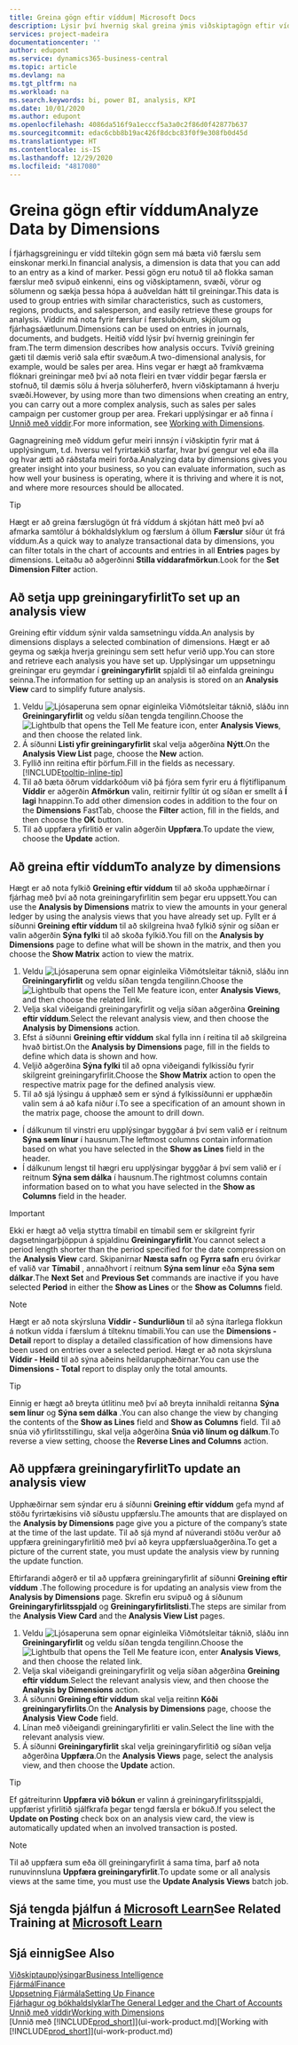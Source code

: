 ```yaml
---
title: Greina gögn eftir víddum| Microsoft Docs
description: Lýsir því hvernig skal greina ýmis viðskiptagögn eftir víddum.
services: project-madeira
documentationcenter: ''
author: edupont
ms.service: dynamics365-business-central
ms.topic: article
ms.devlang: na
ms.tgt_pltfrm: na
ms.workload: na
ms.search.keywords: bi, power BI, analysis, KPI
ms.date: 10/01/2020
ms.author: edupont
ms.openlocfilehash: 4086da516f9a1ecccf5a3a0c2f86d0f42877b637
ms.sourcegitcommit: edac6cbb8b19ac426f8dcbc83f0f9e308fb0d45d
ms.translationtype: HT
ms.contentlocale: is-IS
ms.lasthandoff: 12/29/2020
ms.locfileid: "4817080"
---
```

#  <a name="analyze-data-by-dimensions"></a><span data-ttu-id="553e4-103">Greina gögn eftir víddum</span><span class="sxs-lookup"><span data-stu-id="553e4-103">Analyze Data by Dimensions</span></span>
<span data-ttu-id="553e4-104">Í fjárhagsgreiningu er vídd tiltekin gögn sem má bæta við færslu sem einskonar merki.</span><span class="sxs-lookup"><span data-stu-id="553e4-104">In financial analysis, a dimension is data that you can add to an entry as a kind of marker.</span></span> <span data-ttu-id="553e4-105">Þessi gögn eru notuð til að flokka saman færslur með svipuð einkenni, eins og viðskiptamenn, svæði, vörur og sölumenn og sækja þessa hópa á auðveldan hátt til greiningar.</span><span class="sxs-lookup"><span data-stu-id="553e4-105">This data is used to group entries with similar characteristics, such as customers, regions, products, and salesperson, and easily retrieve these groups for analysis.</span></span> <span data-ttu-id="553e4-106">Víddir má nota fyrir færslur í færslubókum, skjölum og fjárhagsáætlunum.</span><span class="sxs-lookup"><span data-stu-id="553e4-106">Dimensions can be used on entries in journals, documents, and budgets.</span></span> <span data-ttu-id="553e4-107">Heitið vídd lýsir því hvernig greiningin fer fram.</span><span class="sxs-lookup"><span data-stu-id="553e4-107">The term dimension describes how analysis occurs.</span></span> <span data-ttu-id="553e4-108">Tvívíð greining gæti til dæmis verið sala eftir svæðum.</span><span class="sxs-lookup"><span data-stu-id="553e4-108">A two-dimensional analysis, for example, would be sales per area.</span></span> <span data-ttu-id="553e4-109">Hins vegar er hægt að framkvæma flóknari greiningar með því að nota fleiri en tvær víddir þegar færsla er stofnuð, til dæmis sölu á hverja söluherferð, hvern viðskiptamann á hverju svæði.</span><span class="sxs-lookup"><span data-stu-id="553e4-109">However, by using more than two dimensions when creating an entry, you can carry out a more complex analysis, such as sales per sales campaign per customer group per area.</span></span> <span data-ttu-id="553e4-110">Frekari upplýsingar er að finna í [Unnið með víddir](finance-dimensions.md).</span><span class="sxs-lookup"><span data-stu-id="553e4-110">For more information, see [Working with Dimensions](finance-dimensions.md).</span></span>

<span data-ttu-id="553e4-111">Gagnagreining með víddum gefur meiri innsýn í viðskiptin fyrir mat á upplýsingum, t.d. hversu vel fyrirtækið starfar, hvar því gengur vel eða illa og hvar ætti að ráðstafa meiri forða.</span><span class="sxs-lookup"><span data-stu-id="553e4-111">Analyzing data by dimensions gives you greater insight into your business, so you can evaluate information, such as how well your business is operating, where it is thriving and where it is not, and where more resources should be allocated.</span></span>

> [!TIP]
> <span data-ttu-id="553e4-112">Hægt er að greina færslugögn út frá víddum á skjótan hátt með því að afmarka samtölur á bókhaldslyklum og færslum á öllum **Færslur** síður út frá víddum.</span><span class="sxs-lookup"><span data-stu-id="553e4-112">As a quick way to analyze transactional data by dimensions, you can filter totals in the chart of accounts and entries in all **Entries** pages by dimensions.</span></span> <span data-ttu-id="553e4-113">Leitaðu að aðgerðinni **Stilla víddarafmörkun**.</span><span class="sxs-lookup"><span data-stu-id="553e4-113">Look for the **Set Dimension Filter** action.</span></span>

## <a name="to-set-up-an-analysis-view"></a><span data-ttu-id="553e4-114">Að setja upp greiningaryfirlit</span><span class="sxs-lookup"><span data-stu-id="553e4-114">To set up an analysis view</span></span>  
<span data-ttu-id="553e4-115">Greining eftir víddum sýnir valda samsetningu vídda.</span><span class="sxs-lookup"><span data-stu-id="553e4-115">An analysis by dimensions displays a selected combination of dimensions.</span></span> <span data-ttu-id="553e4-116">Hægt er að geyma og sækja hverja greiningu sem sett hefur verið upp.</span><span class="sxs-lookup"><span data-stu-id="553e4-116">You can store and retrieve each analysis you have set up.</span></span> <span data-ttu-id="553e4-117">Upplýsingar um uppsetningu greiningar eru geymdar í **greiningaryfirlit** spjaldi til að einfalda greiningu seinna.</span><span class="sxs-lookup"><span data-stu-id="553e4-117">The information for setting up an analysis is stored on an **Analysis View** card to simplify future analysis.</span></span>  

1. <span data-ttu-id="553e4-118">Veldu ![Ljósaperuna sem opnar eiginleika Viðmótsleitar](media/ui-search/search_small.png "Segðu mér hvað þú vilt gera") táknið, sláðu inn **Greiningaryfirlit** og veldu síðan tengda tengilinn.</span><span class="sxs-lookup"><span data-stu-id="553e4-118">Choose the ![Lightbulb that opens the Tell Me feature](media/ui-search/search_small.png "Tell me what you want to do") icon, enter **Analysis Views**, and then choose the related link.</span></span>  
2. <span data-ttu-id="553e4-119">Á síðunni **Listi yfir greiningaryfirlit** skal velja aðgerðina **Nýtt**.</span><span class="sxs-lookup"><span data-stu-id="553e4-119">On the **Analysis View List** page, choose the **New** action.</span></span>
3. <span data-ttu-id="553e4-120">Fyllið inn reitina eftir þörfum.</span><span class="sxs-lookup"><span data-stu-id="553e4-120">Fill in the fields as necessary.</span></span> [!INCLUDE[tooltip-inline-tip](includes/tooltip-inline-tip_md.md)]
4. <span data-ttu-id="553e4-121">Til að bæta öðrum víddarkóðum við þá fjóra sem fyrir eru á flýtiflipanum **Víddir** er aðgerðin **Afmörkun** valin, reitirnir fylltir út og síðan er smellt á **Í lagi** hnappinn.</span><span class="sxs-lookup"><span data-stu-id="553e4-121">To add other dimension codes in addition to the four on the **Dimensions** FastTab, choose the **Filter** action, fill in the fields, and then choose the **OK** button.</span></span>  
5. <span data-ttu-id="553e4-122">Til að uppfæra yfirlitið er valin aðgerðin **Uppfæra**.</span><span class="sxs-lookup"><span data-stu-id="553e4-122">To update the view, choose the **Update** action.</span></span>

## <a name="to-analyze-by-dimensions"></a><span data-ttu-id="553e4-123">Að greina eftir víddum</span><span class="sxs-lookup"><span data-stu-id="553e4-123">To analyze by dimensions</span></span>
<span data-ttu-id="553e4-124">Hægt er að nota fylkið **Greining eftir víddum** til að skoða upphæðirnar í fjárhag með því að nota greiningaryfirlitin sem þegar eru uppsett.</span><span class="sxs-lookup"><span data-stu-id="553e4-124">You can use the **Analysis by Dimensions** matrix to view the amounts in your general ledger by using the analysis views that you have already set up.</span></span> <span data-ttu-id="553e4-125">Fyllt er á síðunni **Greining eftir víddum** til að skilgreina hvað fylkið sýnir og síðan er valin aðgerðin **Sýna fylki** til að skoða fylkið.</span><span class="sxs-lookup"><span data-stu-id="553e4-125">You fill on the **Analysis by Dimensions** page to define what will be shown in the matrix, and then you choose the **Show Matrix** action to view the matrix.</span></span>  

1. <span data-ttu-id="553e4-126">Veldu ![Ljósaperuna sem opnar eiginleika Viðmótsleitar](media/ui-search/search_small.png "Segðu mér hvað þú vilt gera") táknið, sláðu inn **Greiningaryfirlit** og veldu síðan tengda tengilinn.</span><span class="sxs-lookup"><span data-stu-id="553e4-126">Choose the ![Lightbulb that opens the Tell Me feature](media/ui-search/search_small.png "Tell me what you want to do") icon, enter **Analysis Views**, and then choose the related link.</span></span>  
2. <span data-ttu-id="553e4-127">Velja skal viðeigandi greiningaryfirlit og velja síðan aðgerðina **Greining eftir víddum**.</span><span class="sxs-lookup"><span data-stu-id="553e4-127">Select the relevant analysis view,  and then choose the **Analysis by Dimensions** action.</span></span>
3. <span data-ttu-id="553e4-128">Efst á síðunni **Greining eftir víddum** skal fylla inn í reitina til að skilgreina hvað birtist.</span><span class="sxs-lookup"><span data-stu-id="553e4-128">On the **Analysis by Dimensions** page, fill in the fields to define which data is shown and how.</span></span>
4. <span data-ttu-id="553e4-129">Veljið aðgerðina **Sýna fylki** til að opna viðeigandi fylkissíðu fyrir skilgreint greiningaryfirlit.</span><span class="sxs-lookup"><span data-stu-id="553e4-129">Choose the **Show Matrix** action to open the respective matrix page for the defined analysis view.</span></span>
5. <span data-ttu-id="553e4-130">Til að sjá lýsingu á upphæð sem er sýnd á fylkissíðunni er upphæðin valin sem á að kafa niður í.</span><span class="sxs-lookup"><span data-stu-id="553e4-130">To see a specification of an amount shown in the matrix page, choose the amount to drill down.</span></span>  

- <span data-ttu-id="553e4-131">Í dálkunum til vinstri eru upplýsingar byggðar á því sem valið er í reitnum **Sýna sem línur** í hausnum.</span><span class="sxs-lookup"><span data-stu-id="553e4-131">The leftmost columns contain information based on what you have selected in the **Show as Lines** field in the header.</span></span>  
- <span data-ttu-id="553e4-132">Í dálkunum lengst til hægri eru upplýsingar byggðar á því sem valið er í reitnum **Sýna sem dálka** í hausnum.</span><span class="sxs-lookup"><span data-stu-id="553e4-132">The rightmost columns contain information based on to what you have selected in the **Show as Columns** field in the header.</span></span>

> [!IMPORTANT]  
>   <span data-ttu-id="553e4-133">Ekki er hægt að velja styttra tímabil en tímabil sem er skilgreint fyrir dagsetningarþjöppun á spjaldinu **Greiningaryfirlit**.</span><span class="sxs-lookup"><span data-stu-id="553e4-133">You cannot select a period length shorter than the period specified for the date compression on the **Analysis View** card.</span></span> <span data-ttu-id="553e4-134">Skipanirnar **Næsta safn** og **Fyrra safn** eru óvirkar ef valið var **Tímabil** , annaðhvort í reitnum **Sýna sem línur** eða **Sýna sem dálkar**.</span><span class="sxs-lookup"><span data-stu-id="553e4-134">The **Next Set** and **Previous Set** commands are inactive if you have selected **Period** in either the **Show as Lines** or the **Show as Columns** field.</span></span>  

> [!NOTE]  
>   <span data-ttu-id="553e4-135">Hægt er að nota skýrsluna **Víddir - Sundurliðun** til að sýna ítarlega flokkun á notkun vídda í færslum á tilteknu tímabili.</span><span class="sxs-lookup"><span data-stu-id="553e4-135">You can use the **Dimensions - Detail** report to display a detailed classification of how dimensions have been used on entries over a selected period.</span></span> <span data-ttu-id="553e4-136">Hægt er að nota skýrsluna **Víddir - Heild** til að sýna aðeins heildarupphæðirnar.</span><span class="sxs-lookup"><span data-stu-id="553e4-136">You can use the **Dimensions - Total** report to display only the total amounts.</span></span>  

> [!TIP]  
>   <span data-ttu-id="553e4-137">Einnig er hægt að breyta útlitinu með því að breyta innihaldi reitanna **Sýna sem línur** og **Sýna sem dálka** .</span><span class="sxs-lookup"><span data-stu-id="553e4-137">You can also change the view by changing the contents of the **Show as Lines** field and **Show as Columns** field.</span></span> <span data-ttu-id="553e4-138">Til að snúa við yfirlitsstillingu, skal velja aðgerðina **Snúa við línum og dálkum**.</span><span class="sxs-lookup"><span data-stu-id="553e4-138">To reverse a view setting, choose the **Reverse Lines and Columns** action.</span></span>

## <a name="to-update-an-analysis-view"></a><span data-ttu-id="553e4-139">Að uppfæra greiningaryfirlit</span><span class="sxs-lookup"><span data-stu-id="553e4-139">To update an analysis view</span></span>  
<span data-ttu-id="553e4-140">Upphæðirnar sem sýndar eru á síðunni **Greining eftir víddum** gefa mynd af stöðu fyrirtækisins við síðustu uppfærslu.</span><span class="sxs-lookup"><span data-stu-id="553e4-140">The amounts that are displayed on the **Analysis by Dimensions** page give you a picture of the company’s state at the time of the last update.</span></span> <span data-ttu-id="553e4-141">Til að sjá mynd af núverandi stöðu verður að uppfæra greiningaryfirlitið með því að keyra uppfærsluaðgerðina.</span><span class="sxs-lookup"><span data-stu-id="553e4-141">To get a picture of the current state, you must update the analysis view by running the update function.</span></span>

<span data-ttu-id="553e4-142">Eftirfarandi aðgerð er til að uppfæra greiningaryfirlit af síðunni **Greining eftir víddum** .</span><span class="sxs-lookup"><span data-stu-id="553e4-142">The following procedure is for updating an analysis view from the **Analysis by Dimensions** page.</span></span> <span data-ttu-id="553e4-143">Skrefin eru svipuð og á síðunum **Greiningaryfirlitsspjald** og **Greiningaryfirlitslisti**.</span><span class="sxs-lookup"><span data-stu-id="553e4-143">The steps are similar from the **Analysis View Card** and the **Analysis View List** pages.</span></span>  

1. <span data-ttu-id="553e4-144">Veldu ![Ljósaperuna sem opnar eiginleika Viðmótsleitar](media/ui-search/search_small.png "Segðu mér hvað þú vilt gera") táknið, sláðu inn **Greiningaryfirlit** og veldu síðan tengda tengilinn.</span><span class="sxs-lookup"><span data-stu-id="553e4-144">Choose the ![Lightbulb that opens the Tell Me feature](media/ui-search/search_small.png "Tell me what you want to do") icon, enter **Analysis Views**, and then choose the related link.</span></span>
2. <span data-ttu-id="553e4-145">Velja skal viðeigandi greiningaryfirlit og velja síðan aðgerðina **Greining eftir víddum**.</span><span class="sxs-lookup"><span data-stu-id="553e4-145">Select the relevant analysis view,  and then choose the **Analysis by Dimensions** action.</span></span>
2. <span data-ttu-id="553e4-146">Á síðunni **Greining eftir víddum** skal velja reitinn **Kóði greiningaryfirlits**.</span><span class="sxs-lookup"><span data-stu-id="553e4-146">On the **Analysis by Dimensions** page, choose the **Analysis View Code** field.</span></span>  
3. <span data-ttu-id="553e4-147">Línan með viðeigandi greiningaryfirliti er valin.</span><span class="sxs-lookup"><span data-stu-id="553e4-147">Select the line with the relevant analysis view.</span></span>  
4. <span data-ttu-id="553e4-148">Á síðunni **Greiningaryfirlit** skal velja greiningaryfirlitið og síðan velja aðgerðina **Uppfæra**.</span><span class="sxs-lookup"><span data-stu-id="553e4-148">On the **Analysis Views** page, select the analysis view, and then choose the **Update** action.</span></span>  

> [!TIP]  
>   <span data-ttu-id="553e4-149">Ef gátreiturinn **Uppfæra við bókun** er valinn á greiningaryfirlitsspjaldi, uppfærist yfirlitið sjálfkrafa þegar tengd færsla er bókuð.</span><span class="sxs-lookup"><span data-stu-id="553e4-149">If you select the **Update on Posting** check box on an analysis view card, the view is automatically updated when an involved transaction is posted.</span></span>

> [!NOTE]  
>   <span data-ttu-id="553e4-150">Til að uppfæra sum eða öll greiningaryfirlit á sama tíma, þarf að nota runuvinnsluna **Uppfæra greiningaryfirlit**.</span><span class="sxs-lookup"><span data-stu-id="553e4-150">To update some or all analysis views at the same time, you must use the **Update Analysis Views** batch job.</span></span>  

## <a name="see-related-training-at-microsoft-learn"></a><span data-ttu-id="553e4-151">Sjá tengda þjálfun á [Microsoft Learn](/learn/modules/dimensions-financial-reports-dynamics-365-business-central/index)</span><span class="sxs-lookup"><span data-stu-id="553e4-151">See Related Training at [Microsoft Learn](/learn/modules/dimensions-financial-reports-dynamics-365-business-central/index)</span></span>

## <a name="see-also"></a><span data-ttu-id="553e4-152">Sjá einnig</span><span class="sxs-lookup"><span data-stu-id="553e4-152">See Also</span></span>
[<span data-ttu-id="553e4-153">Viðskiptaupplýsingar</span><span class="sxs-lookup"><span data-stu-id="553e4-153">Business Intelligence</span></span>](bi.md)  
[<span data-ttu-id="553e4-154">Fjármál</span><span class="sxs-lookup"><span data-stu-id="553e4-154">Finance</span></span>](finance.md)  
[<span data-ttu-id="553e4-155">Uppsetning Fjármála</span><span class="sxs-lookup"><span data-stu-id="553e4-155">Setting Up Finance</span></span>](finance-setup-finance.md)  
[<span data-ttu-id="553e4-156">Fjárhagur og bókhaldslyklar</span><span class="sxs-lookup"><span data-stu-id="553e4-156">The General Ledger and the Chart of Accounts</span></span>](finance-general-ledger.md)  
[<span data-ttu-id="553e4-157">Unnið með víddir</span><span class="sxs-lookup"><span data-stu-id="553e4-157">Working with Dimensions</span></span>](finance-dimensions.md)  
<span data-ttu-id="553e4-158">[Unnið með [!INCLUDE[prod_short](includes/prod_short.md)]](ui-work-product.md)</span><span class="sxs-lookup"><span data-stu-id="553e4-158">[Working with [!INCLUDE[prod_short](includes/prod_short.md)]](ui-work-product.md)</span></span>  
